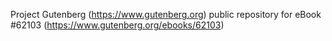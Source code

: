 Project Gutenberg (https://www.gutenberg.org) public repository for eBook #62103 (https://www.gutenberg.org/ebooks/62103)
